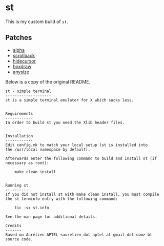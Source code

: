 # st

This is my custom build of `st`.

## Patches

* [alpha](https://st.suckless.org/patches/alpha/)
* [scrollback](https://st.suckless.org/patches/scrollback/)
* [hidecursor](https://st.suckless.org/patches/hidecursor/)
* [boxdraw](http://st.suckless.org/patches/boxdraw/)
* [anysize](https://st.suckless.org/patches/anysize/)

Below is a copy of the original README.

```
st - simple terminal
--------------------
st is a simple terminal emulator for X which sucks less.


Requirements
------------
In order to build st you need the Xlib header files.


Installation
------------
Edit config.mk to match your local setup (st is installed into
the /usr/local namespace by default).

Afterwards enter the following command to build and install st (if
necessary as root):

    make clean install


Running st
----------
If you did not install st with make clean install, you must compile
the st terminfo entry with the following command:

    tic -sx st.info

See the man page for additional details.

Credits
-------
Based on Aurélien APTEL <aurelien dot aptel at gmail dot com> bt source code.
```

